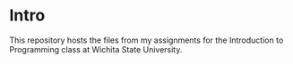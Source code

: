 # Intro
This repository hosts the files from my assignments for the Introduction to Programming class at Wichita State University.
